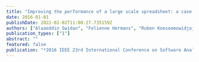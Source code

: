 ```yaml
---
title: "Improving the performance of a large scale spreadsheet: a case study"
date: 2016-01-01
publishDate: 2022-02-02T11:00:27.735159Z
authors: ["Alaaeddin Swidan", "Felienne Hermans", "Ruben Koesoemowidjojo"]
publication_types: ["1"]
abstract: ""
featured: false
publication: "*2016 IEEE 23rd International Conference on Software Analysis, Evolution, and Reengineering (SANER)*"
---
```


